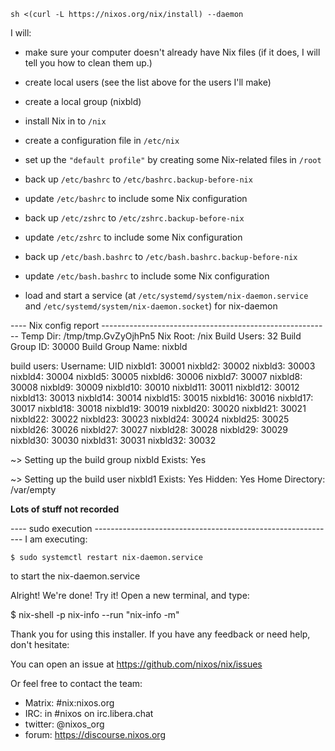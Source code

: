 ```
sh <(curl -L https://nixos.org/nix/install) --daemon
```

I will:

 - make sure your computer doesn't already have Nix files
   (if it does, I will tell you how to clean them up.)
 - create local users (see the list above for the users I'll make)
 - create a local group (nixbld)
 
 - install Nix in to `/nix`
 
 - create a configuration file in `/etc/nix`

 - set up the `"default profile"` by creating some Nix-related files in
   `/root`
   
 - back up `/etc/bashrc` to `/etc/bashrc.backup-before-nix`
 - update `/etc/bashrc` to include some Nix configuration
 
 - back up `/etc/zshrc` to `/etc/zshrc.backup-before-nix`
 - update `/etc/zshrc` to include some Nix configuration
 
 - back up `/etc/bash.bashrc` to `/etc/bash.bashrc.backup-before-nix`
 - update `/etc/bash.bashrc` to include some Nix configuration

 - load and start a service (at `/etc/systemd/system/nix-daemon.service`
   and `/etc/systemd/system/nix-daemon.socket`) for nix-daemon


---- Nix config report ---------------------------------------------------------
        Temp Dir:	/tmp/tmp.GvZyOjhPn5
        Nix Root:	/nix
     Build Users:	32
  Build Group ID:	30000
Build Group Name:	nixbld

build users:
    Username:	UID
     nixbld1:	30001
     nixbld2:	30002
     nixbld3:	30003
     nixbld4:	30004
     nixbld5:	30005
     nixbld6:	30006
     nixbld7:	30007
     nixbld8:	30008
     nixbld9:	30009
     nixbld10:	30010
     nixbld11:	30011
     nixbld12:	30012
     nixbld13:	30013
     nixbld14:	30014
     nixbld15:	30015
     nixbld16:	30016
     nixbld17:	30017
     nixbld18:	30018
     nixbld19:	30019
     nixbld20:	30020
     nixbld21:	30021
     nixbld22:	30022
     nixbld23:	30023
     nixbld24:	30024
     nixbld25:	30025
     nixbld26:	30026
     nixbld27:	30027
     nixbld28:	30028
     nixbld29:	30029
     nixbld30:	30030
     nixbld31:	30031
     nixbld32:	30032




~> Setting up the build group nixbld
            Exists:	Yes

~> Setting up the build user nixbld1
            Exists:	Yes
            Hidden:	Yes
    Home Directory:	/var/empty



**Lots of stuff not recorded**

---- sudo execution ------------------------------------------------------------
I am executing:

    $ sudo systemctl restart nix-daemon.service

to start the nix-daemon.service

Alright! We're done!
Try it! Open a new terminal, and type:

  $ nix-shell -p nix-info --run "nix-info -m"

Thank you for using this installer. If you have any feedback or need
help, don't hesitate:

You can open an issue at https://github.com/nixos/nix/issues

Or feel free to contact the team:
 - Matrix: #nix:nixos.org
 - IRC: in #nixos on irc.libera.chat
 - twitter: @nixos_org
 - forum: https://discourse.nixos.org
